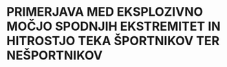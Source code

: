 # PRIMERJAVA MED EKSPLOZIVNO MOČJO SPODNJIH EKSTREMITET IN HITROSTJO TEKA ŠPORTNIKOV TER NEŠPORTNIKOV